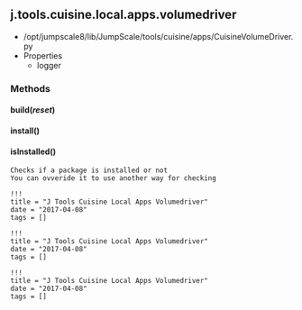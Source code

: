 <!-- toc -->
## j.tools.cuisine.local.apps.volumedriver

- /opt/jumpscale8/lib/JumpScale/tools/cuisine/apps/CuisineVolumeDriver.py
- Properties
    - logger

### Methods

#### build(*reset*) 

#### install() 

#### isInstalled() 

```
Checks if a package is installed or not
You can ovveride it to use another way for checking

```


```
!!!
title = "J Tools Cuisine Local Apps Volumedriver"
date = "2017-04-08"
tags = []
```

```
!!!
title = "J Tools Cuisine Local Apps Volumedriver"
date = "2017-04-08"
tags = []
```

```
!!!
title = "J Tools Cuisine Local Apps Volumedriver"
date = "2017-04-08"
tags = []
```
